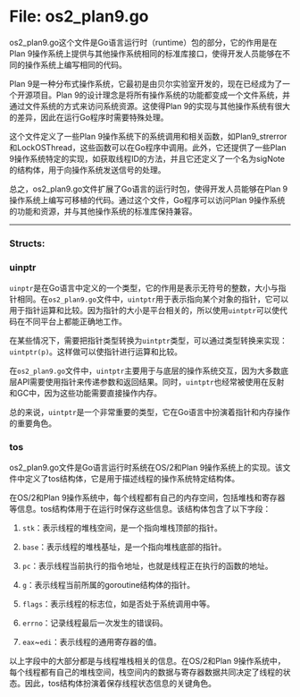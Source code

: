 # File: os2_plan9.go

os2_plan9.go这个文件是Go语言运行时（runtime）包的部分，它的作用是在Plan 9操作系统上提供与其他操作系统相同的标准库接口，使得开发人员能够在不同的操作系统上编写相同的代码。

Plan 9是一种分布式操作系统，它最初是由贝尔实验室开发的，现在已经成为了一个开源项目。Plan 9的设计理念是将所有操作系统的功能都变成一个文件系统，并通过文件系统的方式来访问系统资源。这使得Plan 9的实现与其他操作系统有很大的差异，因此在运行Go程序时需要特殊处理。

这个文件定义了一些Plan 9操作系统下的系统调用和相关函数，如Plan9_strerror和LockOSThread，这些函数可以在Go程序中调用。此外，它还提供了一些Plan 9操作系统特定的实现，如获取线程ID的方法，并且它还定义了一个名为sigNote的结构体，用于向操作系统发送信号的处理。

总之，os2_plan9.go文件扩展了Go语言的运行时包，使得开发人员能够在Plan 9操作系统上编写可移植的代码。通过这个文件，Go程序可以访问Plan 9操作系统的功能和资源，并与其他操作系统的标准库保持兼容。




---

### Structs:

### uinptr

`uinptr`是在Go语言中定义的一个类型，它的作用是表示无符号的整数，大小与指针相同。在`os2_plan9.go`文件中，`uintptr`用于表示指向某个对象的指针，它可以用于指针运算和比较。因为指针的大小是平台相关的，所以使用`uintptr`可以使代码在不同平台上都能正确地工作。

在某些情况下，需要把指针类型转换为`uintptr`类型，可以通过类型转换来实现：`uintptr(p)`。这样做可以使指针进行运算和比较。

在`os2_plan9.go`文件中，`uintptr`主要用于与底层的操作系统交互，因为大多数底层API需要使用指针来传递参数和返回结果。同时，`uintptr`也经常被使用在反射和GC中，因为这些功能需要直接操作内存。

总的来说，`uintptr`是一个非常重要的类型，它在Go语言中扮演着指针和内存操作的重要角色。



### tos

os2_plan9.go文件是Go语言运行时系统在OS/2和Plan 9操作系统上的实现。该文件中定义了tos结构体，它是用于描述线程的操作系统特定结构体。

在OS/2和Plan 9操作系统中，每个线程都有自己的内存空间，包括堆栈和寄存器等信息。tos结构体用于在运行时保存这些信息。该结构体包含了以下字段：

1. `stk`：表示线程的堆栈空间，是一个指向堆栈顶部的指针。

2. `base`：表示线程的堆栈基址，是一个指向堆栈底部的指针。

3. `pc`：表示线程当前执行的指令地址，也就是线程正在执行的函数的地址。

4. `g`：表示线程当前所属的goroutine结构体的指针。

5. `flags`：表示线程的标志位，如是否处于系统调用中等。

6. `errno`：记录线程最后一次发生的错误码。

7. `eax`~`edi`：表示线程的通用寄存器的值。

以上字段中的大部分都是与线程堆栈相关的信息。在OS/2和Plan 9操作系统中，每个线程都有自己的堆栈空间，栈空间内的数据与寄存器数据共同决定了线程的状态。因此，tos结构体扮演着保存线程状态信息的关键角色。



